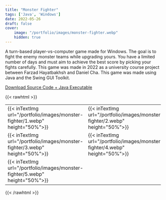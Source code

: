 ```yaml
---
title: "Monster Fighter"
tags: ['Java', 'Windows']
date: 2022-05-26
draft: false
cover:
    image: "/portfolio/images/monster-fighter.webp"
    hidden: true
---
```

A turn-based player-vs-computer game made for Windows.
The goal is to fight the enemy monster teams while upgrading yours.
You have a limited number of days and must aim to achieve the best score by picking your fights carefully.
This game was made in 2022 as a university course project between Farzad Hayatbakhsh and Daniel Cha.
This game was made using Java and the Swing GUI Toolkit.

[Download Source Code + Java Executable](https://1drv.ms/u/s!AhCA5BqltFh3gXRSnwmdtV2jo2CH?e=8a8Qry)

{{< rawhtml >}}
<table>
    <tr>
        <td style="border:0px;">
            {{< inTextImg url="/portfolio/images/monster-fighter/1.webp" height="50%">}}
        </td>
        <td style="border:0px;"> 
            {{< inTextImg url="/portfolio/images/monster-fighter/2.webp" height="50%">}}
        </td>
    </tr>
    <tr>
        <td style="border:0px;">
            {{< inTextImg url="/portfolio/images/monster-fighter/3.webp" height="50%">}}
        </td>
        <td style="border:0px;"> 
            {{< inTextImg url="/portfolio/images/monster-fighter/4.webp" height="50%">}}
        </td>
    </tr>
    <tr>
        <td style="border:0px;">
            {{< inTextImg url="/portfolio/images/monster-fighter/5.webp" height="50%">}}
        </td>
    </tr>
</table>
{{< /rawhtml >}}
